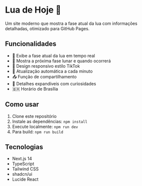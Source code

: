 # Lua de Hoje 🌙

Um site moderno que mostra a fase atual da lua com informações detalhadas, otimizado para GitHub Pages.

## Funcionalidades

- 🌙 Exibe a fase atual da lua em tempo real
- 📅 Mostra a próxima fase lunar e quando ocorrerá
- 📱 Design responsivo estilo TikTok
- 🔄 Atualização automática a cada minuto
- 📤 Função de compartilhamento
- 📖 Detalhes expandíveis com curiosidades
- 🇧🇷 Horário de Brasília

## Como usar

1. Clone este repositório
2. Instale as dependências: `npm install`
3. Execute localmente: `npm run dev`
4. Para build: `npm run build`

## Tecnologias

- Next.js 14
- TypeScript
- Tailwind CSS
- shadcn/ui
- Lucide React
